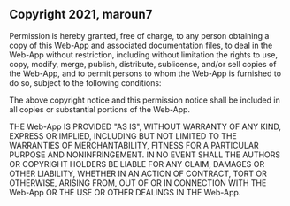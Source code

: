 ## Copyright 2021, maroun7


Permission is hereby granted, free of charge, to any person obtaining a copy of this Web-App and associated documentation files, to deal in the Web-App without restriction, including without limitation the rights to use, copy, modify, merge, publish, distribute, sublicense, and/or sell copies of the Web-App, and to permit persons to whom the Web-App is furnished to do so, subject to the following conditions:

The above copyright notice and this permission notice shall be included in all copies or substantial portions of the Web-App.

THE Web-App IS PROVIDED "AS IS", WITHOUT WARRANTY OF ANY KIND, EXPRESS OR IMPLIED, INCLUDING BUT NOT LIMITED TO THE WARRANTIES OF MERCHANTABILITY, FITNESS FOR A PARTICULAR PURPOSE AND NONINFRINGEMENT. IN NO EVENT SHALL THE AUTHORS OR COPYRIGHT HOLDERS BE LIABLE FOR ANY CLAIM, DAMAGES OR OTHER LIABILITY, WHETHER IN AN ACTION OF CONTRACT, TORT OR OTHERWISE, ARISING FROM, OUT OF OR IN CONNECTION WITH THE Web-App OR THE USE OR OTHER DEALINGS IN THE Web-App.
